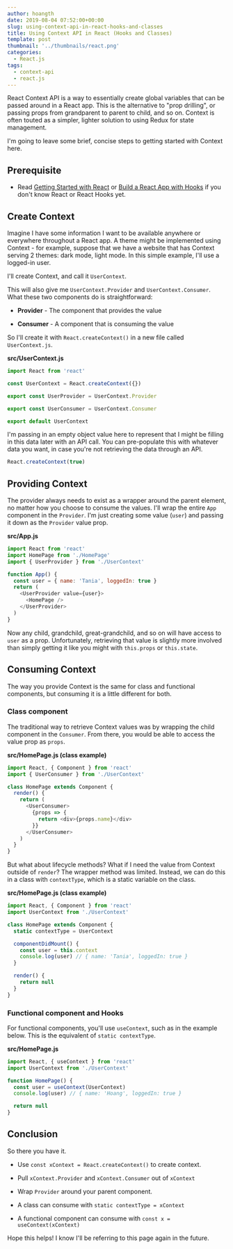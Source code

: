 ```yaml
---
author: hoangth
date: 2019-08-04 07:52:00+00:00
slug: using-context-api-in-react-hooks-and-classes
title: Using Context API in React (Hooks and Classes)
template: post
thumbnail: '../thumbnails/react.png'
categories:
  - React.js
tags:
  - context-api
  - react.js
---
```


React Context API is a way to essentially create global variables that can be passed around in a React app. This is the alternative to "prop drilling", or passing props from grandparent to parent to child, and so on. Context is often touted as a simpler, lighter solution to using Redux for state management.

I'm going to leave some brief, concise steps to getting started with Context here.

## Prerequisite

- Read [Getting Started with React](https://reactjs.org/docs/getting-started.html) or [Build a React App with Hooks](https://reactjs.org/docs/hooks-intro.html) if you don't know React or React Hooks yet.

## Create Context

Imagine I have some information I want to be available anywhere or everywhere throughout a React app. A theme might be implemented using Context - for example, suppose that we have a website that has Context serving 2 themes: dark mode, light mode. In this simple example, I'll use a logged-in user.

I'll create Context, and call it `UserContext`.

This will also give me `UserContext.Provider` and `UserContext.Consumer`. What these two components do is straightforward:

- **Provider** - The component that provides the value

- **Consumer** - A component that is consuming the value

So I'll create it with `React.createContext()` in a new file called `UserContext.js`.

**src/UserContext.js**

```javascript
import React from 'react'

const UserContext = React.createContext({})

export const UserProvider = UserContext.Provider

export const UserConsumer = UserContext.Consumer

export default UserContext
```

I'm passing in an empty object value here to represent that I might be filling in this data later with an API call. You can pre-populate this with whatever data you want, in case you're not retrieving the data through an API.

```javascript
React.createContext(true)
```

## Providing Context

The provider always needs to exist as a wrapper around the parent element, no matter how you choose to consume the values. I'll wrap the entire `App` component in the `Provider`. I'm just creating some value (`user`) and passing it down as the `Provider` value prop.

**src/App.js**

```javascript
import React from 'react'
import HomePage from './HomePage'
import { UserProvider } from './UserContext'

function App() {
  const user = { name: 'Tania', loggedIn: true }
  return (
    <UserProvider value={user}>
      <HomePage />
    </UserProvider>
  )
}
```

Now any child, grandchild, great-grandchild, and so on will have access to `user` as a prop. Unfortunately, retrieving that value is slightly more involved than simply getting it like you might with `this.props` or `this.state`.

## Consuming Context

The way you provide Context is the same for class and functional components, but consuming it is a little different for both.

### Class component

The traditional way to retrieve Context values was by wrapping the child component in the `Consumer`. From there, you would be able to access the value prop as `props`.

**src/HomePage.js (class example)**

```javascript
import React, { Component } from 'react'
import { UserConsumer } from './UserContext'

class HomePage extends Component {
  render() {
    return (
      <UserConsumer>
        {props => {
          return <div>{props.name}</div>
        }}
      </UserConsumer>
    )
  }
}
```

But what about lifecycle methods? What if I need the value from Context outside of `render`? The wrapper method was limited. Instead, we can do this in a class with `contextType`, which is a static variable on the class.

**src/HomePage.js (class example)**

```javascript
import React, { Component } from 'react'
import UserContext from './UserContext'

class HomePage extends Component {
  static contextType = UserContext

  componentDidMount() {
    const user = this.context
    console.log(user) // { name: 'Tania', loggedIn: true }
  }

  render() {
    return null
  }
}
```

### Functional component and Hooks

For functional components, you'll use `useContext`, such as in the example below. This is the equivalent of `static contextType`.

**src/HomePage.js**

```javascript
import React, { useContext } from 'react'
import UserContext from './UserContext'

function HomePage() {
  const user = useContext(UserContext)
  console.log(user) // { name: 'Hoang', loggedIn: true }

  return null
}
```

## Conclusion

So there you have it.

- Use `const xContext = React.createContext()` to create context.

- Pull `xContext.Provider` and `xContext.Consumer` out of `xContext`

- Wrap `Provider` around your parent component.

- A class can consume with `static contextType = xContext`

- A functional component can consume with `const x = useContext(xContext)`

Hope this helps! I know I'll be referring to this page again in the future.
